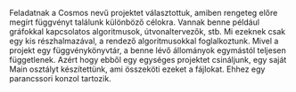 Feladatnak a Cosmos nevű projektet választottuk, amiben rengeteg előre megírt függvényt találunk különböző célokra. Vannak benne például gráfokkal kapcsolatos algoritmusok, útvonaltervezők, stb. Mi ezeknek csak egy kis részhalmazával, a rendező algoritmusokkal foglalkoztunk.
Mivel a projekt egy függvénykönyvtár, a benne lévő állományok egymástól teljesen függetlenek. Azért hogy ebből egy egységes projektet csináljunk, egy saját Main osztályt készítettünk, ami összeköti ezeket a fájlokat. Ehhez egy parancssori konzol tartozik. 